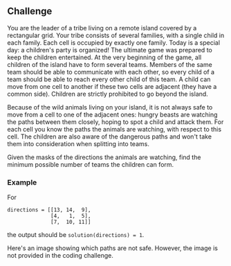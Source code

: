 ## Challenge

You are the leader of a tribe living on a remote island covered by a rectangular grid. Your tribe consists of several families, with a single child in each family. Each cell is occupied by exactly one family. Today is a special day: a children's party is organized! The ultimate game was prepared to keep the children entertained. At the very beginning of the game, all children of the island have to form several teams. Members of the same team should be able to communicate with each other, so every child of a team should be able to reach every other child of this team. A child can move from one cell to another if these two cells are adjacent (they have a common side). Children are strictly prohibited to go beyond the island.

Because of the wild animals living on your island, it is not always safe to move from a cell to one of the adjacent ones: hungry beasts are watching the paths between them closely, hoping to spot a child and attack them. For each cell you know the paths the animals are watching, with respect to this cell. The children are also aware of the dangerous paths and won't take them into consideration when splitting into teams.

Given the masks of the directions the animals are watching, find the minimum possible number of teams the children can form.

### Example

For

```
directions = [[13, 14,  9],
              [4,   1,  5],
              [7,  10, 11]]
```

the output should be `solution(directions) = 1`.

Here's an image showing which paths are not safe. However, the image is not provided in the coding challenge.